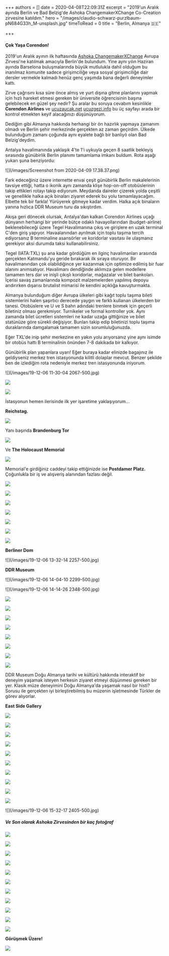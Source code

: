 +++
authors = []
date = 2020-04-08T22:09:31Z
excerpt = "2019'un Aralık ayında Berlin ve Bad Belzig'de Ashoka ChangemakerXChange Co-Creation zirvesine katıldım."
hero = "/images/claudio-schwarz-purzlbaum-pN684G33h_M-unsplash.jpg"
timeToRead = 0
title = "Berlin, Almanya 🇩🇪️"

+++

#### Çok Yaşa Corendon!

2019'un Aralık ayının ilk haftasında [Ashoka ChangemakerXChange](https://changemakerxchange.org/) Avrupa Zirvesi'ne katılmak amacıyla Berlin'de bulundum. Yine aynı yılın Haziran ayında Barselona buluşmalarında büyük mutlulukla dahil olduğum bu inanılmaz komunite sadece girişimciliğe veya sosyal girişimciliğe dair dersler vermekle kalmadı henüz genç yaşımda bana değerli deneyimler kattı.

Zirve çağrısını kısa süre önce almış ve yurt dışına gitme planlarını yapmak için hızlı hareket etmesi gereken bir üniversite öğrencisinin başına gelebilecek en güzel şey nedir? Şu aralar bu soruya cevabım kesinlikle **Corendon Airlines** ve [ucuzaucak.net](https://ucuzaucak.net) [ucuzgezi.info](https://ucuzgezi.info) bu üç sayfayı arada bir kontrol etmekten keyif alacağınızı düşünüyorum.

Dediğim gibi Almanya hakkında herhangi bir ön hazırlık yapmaya zamanım olmadı ve Berlin şehir merkezinde gerçekten az zaman geçirdim. Ülkede bulunduğum zamanı çoğunda aynı eyalete bağlı bir banliyö olan Bad Belzig'deydim.

Antalya havalimanında yaklaşık 4'te 1'i uykuyla geçen 8 saatlik bekleyiş sırasında günübirlik Berlin planımı tamamlama imkanı buldum. Rota aşağı yukarı şuna benziyordu:

![](/images/Screenshot from 2020-04-09 17.38.37.png)

Fark edeceğiniz üzere internette envai çeşit günübirlik Berlin makalelerinin tavsiye ettiği, hatta o ikonik aynı zamanda klişe hop-on-off otobüslerinin takip ettikleri rotayı takip ediyorum. Meydanda daireler çizerek yolda çeşitli ve genellikle halka açık binaları ziyaret ederek bu yolu tamamlayacağım. Elbette tek bir farkla! Yürüyerek gitmeye kadar verdim. Halka açık binaların yanına hızlıca DDR Museum turu da sıkıştırdım.

Akışa geri dönecek olursak, Antalya'dan kalkan Corendon Airlines uçağı dünyanın herhangi bir yerinde bütçe odaklı havayollarından (budget-airline) beklenebileceği üzere Tegel Havalimanına çıkış ve girişlere en uzak terminal C'den giriş yapıyor. Havaalanından ayrılmak için toplu taşıma tercih ediyorsanız B terminaline asansörler ve koridorlar vasıtası ile ulaşmanız gerekiyor aksi durumda taksi kullanabilirsiniz.

Tegel (IATA:TXL) şu ana kadar gördüğüm en ilginç havalimanları arasında gerçekten Katmandu'yu geride bırakarak ilk sıraya oturuyor. Bir havalimanından çok olabildiğince yer kazanmak için optimize edilmiş bir fuar alanını anımsatıyor. Havalimanı dendiğinde aklımıza gelen modellere tamamen ters dar ve inişli çıkışlı koridorlar, mağazalar ve bilet bankoları. İçerisi savaş zamanlarında kompozit malzemelerden yapılmış depoyu andırırken dışarısı brutalist mimarisi ile kendini açıklığa kavuşturmakta.

Almanya bulunduğum diğer Avrupa ülkeleri gibi kağıt toplu taşıma bileti sistemlerini halen şaşırtıcı derecede yaygın ve farklı kullanan ülkelerden bir tanesi. Otobüslere ve U ve S bahn adındaki trenlere binmek için geçerli biletiniz olması gerekmiyor. Turnikeler ve formal kontroller yok. Aynı zamanda bilet ücretleri sistemleri ne kadar uzağa gittiğinize ve bilet statünüze göre sürekli değişiyor. Bunları takip edip biletinizi toplu taşıma duraklarında damgalamak tamamen sizin sorumluluğunuzda.

Eğer TXL'de inip şehir merkezine en yakın yolu arıyorsanız yine aynı isimde bir otobüs hattı B terminalinin önünden 7-8 dakikada bir kalkıyor.

Günübirlik plan yapanlara uyarı! Eğer buraya kadar elinizde bagajınız ile geldiyseniz merkez tren istasyonunda kilitli dolaplar mevcut. Benzer şekilde ben de izlediğim rota nedeniyle merkez tren istasyonunda iniyorum.

![](/images/19-12-06 11-30-04 2067-500.jpg)

![](/images/IMG_2073-500.jpg)

![](/images/IMG_2083-500.jpg)

İstasyonun hemen ilerisinde ilk yer işaretime yaklaşıyorum... 

**Reichstag.**

![](/images/IMG_2138-500.jpg)

Yanı başında **Brandenburg Tor**

![](/images/IMG_2193-500.jpg)

Ve **The Holocaust Memorial**

![](/images/IMG_2199-500.jpg)

Memorial'e girdiğiniz caddeyi takip ettiğinizde ise **Postdamer Platz.** Çoğunlukla bir iş ve alışveriş alanından fazlası değil.

![](/images/IMG_2205-500.jpg)

![](/images/IMG_2209-500.JPEG)

![](/images/IMG_2214-500.jpg)

![](/images/IMG_2216-500.jpg)

![](/images/IMG_2245-500.jpg)

![](/images/IMG_2251-500.jpg)

![](/images/IMG_2285-500.jpg)

**Berliner Dom**

![](/images/19-12-06 13-32-14 2257-500.jpg)

**DDR Museum**

![](/images/19-12-06 14-04-10 2299-500.jpg)

![](/images/19-12-06 14-14-26 2348-500.jpg)

![](/images/IMG_2292-500.jpg)

![](/images/IMG_2294-500.jpg)

![](/images/IMG_2298-500.jpg)

![](/images/IMG_2300-500.jpg)

![](/images/IMG_2302-500.jpg)

![](/images/IMG_2303-500.jpg)

![](/images/IMG_2305-500.jpg)

![](/images/IMG_2349-500.jpg)

DDR Museum Doğu Almanya tarihi ve kültürü hakkında interaktif bir deneyim yaşamak isteyen herkesin ziyaret etmeyi düşünmesi gereken bir yer. Klasik müze deneyimini Doğu Almanya'da yaşamak nasıl bir histi? Sorusu ile gerçekten iyi birleştirebilmiş bu müzenin işletmesinde Türkler de görev alıyorlar.

**East Side Gallery**

![](/images/IMG_2395-500.jpg)

![](/images/IMG_2399-500.jpg)

![](/images/IMG_2403-500.jpg)

![](/images/IMG_2416-500.jpg)

![](/images/IMG_2427-500.JPG)

![](/images/IMG_2448-500.JPG)

![](/images/IMG_2520-500.jpg)

![](/images/IMG_2525-500.jpg)

![](/images/IMG_2546-500.jpg)

![](/images/IMG_2557-500.jpg)

![](/images/19-12-06 15-32-17 2405-500.jpg)

##### Ve Son olarak Ashoka Zirvesinden bir kaç fotoğraf

![](/images/5fcef6e1-cb48-429e-8ed1-245733f0e76b-500.jpg)

![](/images/2d589f5b-beae-4fae-8454-421ed943fad3-500.jpg)

![](/images/3a71f094-98f4-405f-a250-1207155e7591-500.jpg)

![](/images/27af6234-89b8-4486-8605-a0ffaecf1016-500.jpg)

![](/images/38d2f139-f872-42f1-b255-73ddf6f96ebd-500.jpg)

![](/images/50b97cbb-291b-4779-8a25-9f64cee9564e-500.jpg)

![](/images/992af0f1-539a-42db-9def-b6abdacf1c62-500.jpg)

![](/images/3917c031-6189-445b-9c0c-3ccee2946b69-500.jpg)

![](/images/d5a8faed-a4c4-4037-af60-94e9c5698031-500.jpg)

![](/images/ecfef5b2-3545-478a-a4aa-36dd2ba498a2-500.jpg)

![](/images/IMG_2563-500.JPEG)

**Görüşmek Üzere!**

![](/images/IMG_2586-500.jpg)
